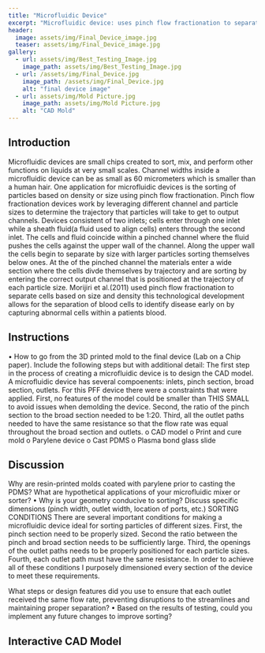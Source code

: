 ```yaml
---
title: "Microfluidic Device"
excerpt: "Microfluidic device: uses pinch flow fractionation to separate cells"
header:
  image: assets/img/Final_Device_image.jpg
  teaser: assets/img/Final_Device_image.jpg
gallery:
  - url: assets/img/Best_Testing_Image.jpg
    image_path: assets/img/Best_Testing_Image.jpg
  - url: /assets/img/Final_Device.jpg
    image_path: /assets/img/Final_Device.jpg
    alt: "final device image"
  - url: assets/img/Mold Picture.jpg
    image_path: assets/img/Mold Picture.jpg
    alt: "CAD Mold"
---
```

## Introduction
  Microfluidic devices are small chips created to sort, mix, and perform other functions on liquids at very small scales. Channel widths inside a microfluidic device can be as small as 60 micrometers which is smaller than a human hair. One application for microfluidic devices is the sorting of particles based on density or size using pinch flow fractionation. Pinch flow fractionation devices work by leveraging different channel and particle sizes to determine the trajectory that particles will take to get to output channels. Devices consistent of two inlets; cells enter through one inlet while a sheath fluid(a fluid used to align cells) enters through the second inlet. The cells and fluid coincide within a pinched channel where the fluid pushes the cells against the upper wall of the channel. Along the upper wall the cells begin to separate by size with larger particles sorting themselves below ones. At the of the pinched channel the materials enter a wide section where the cells divde themselves by trajectory and are sorting by entering the correct output channel that is positioned at the trajectory of each particle size. Morijiri et al.(2011) used pinch flow fractionation to separate cells based on size and density this technological development allows for the separation of blood cells to identify disease early on by capturing abnormal cells within a patients blood. 


## Instructions
  • How to go from the 3D printed mold to the final device (Lab on a Chip paper). Include
the following steps but with additional detail:
The first step in the process of creating a microfluidic device is to design the CAD model. A microfluidic device has several compoenents: inlets, pinch section, broad section, outlets. For this PFF device there were a constraints that were applied. First, no features of the model could be smaller than THIS SMALL to avoid issues when demolding the device. Second, the ratio of the pinch section to the broad section needed to be 1:20. Third, all the outlet paths needed to have the same resistance so that the flow rate was equal throughout the broad section and outlets. 
o CAD model
o Print and cure mold
o Parylene device
o Cast PDMS
o Plasma bond glass slide

## Discussion 
  Why are resin-printed molds coated with parylene prior to casting the PDMS? What are
hypothetical applications of your microfluidic mixer or sorter?
• Why is your geometry conducive to sorting? Discuss specific dimensions (pinch width,
outlet width, location of ports, etc.)
SORTING CONDITIONS
There are several important conditions for making a microfluidic device ideal for sorting particles of different sizes. First, the pinch section need to be properly sized. Second the ratio between the pinch and broad section needs to be sufficiently large. Third, the openings of the outlet paths needs to be properly positioned for each particle sizes. Fourth, each outlet path must have the same resistance. In order to achieve all of these conditions I purposely dimensioned every section of the device to meet these requirements. 

What steps or design features did you use to ensure that each outlet received the same
flow rate, preventing disruptions to the streamlines and maintaining proper separation?
• Based on the results of testing, could you implement any future changes to improve
sorting?


## Interactive CAD Model



